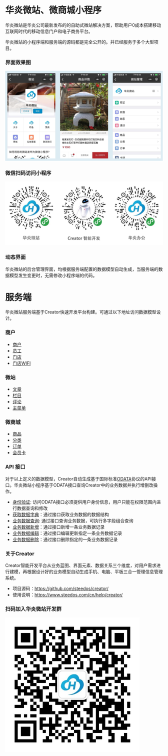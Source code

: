 # 华炎微站、微商城小程序

华炎微站是华炎公司最新发布的的自助式微站解决方案，帮助用户0成本搭建移动互联网时代的移动信息门户和电子商务平台。

华炎微站的小程序端和服务端的源码都是完全公开的。并已经服务于多个大型项目。

### 界面效果图
![界面效果图](docs/images/ui1.jpg)

### 微信扫码访问小程序
![界面效果图](docs/images/qrcode.jpg)

### 动态界面
华炎微站的后台管理界面，均根据服务端配置的数据模型自动生成，当服务端的数据模型发生变更时，无需修改小程序端的代码。

# 服务端

华炎微站服务端基于Creator快速开发平台构建。可通过以下地址访问数据模型设计。

### 商户
- [商户](https://github.com/steedos/creator/blob/master/packages/steedos-creator/models/space.coffee)
- [员工](https://github.com/steedos/creator/blob/master/packages/steedos-creator/models/space_user.coffee)
- [门店](https://github.com/steedos/creator/tree/master/packages/steedos-vip-card/models)
- [门店WIFI](https://github.com/steedos/creator/blob/master/packages/steedos-vip-card/models/vip_wifi.coffee)

### 微站
- [文章](https://github.com/steedos/creator/blob/master/packages/steedos-post/models/post.coffee)
- [栏目](https://github.com/steedos/creator/blob/master/packages/steedos-post/models/post_category.coffee)
- [评论](https://github.com/steedos/creator/blob/master/packages/steedos-post/models/post_comments.coffee)
- [主菜单](https://github.com/steedos/creator/blob/master/packages/steedos-vip-card/models/vip_menu.coffee)

### 微商城
- [商品](https://github.com/steedos/creator/blob/master/packages/steedos-vip-card/models/vip_product.coffee)
- [分类](https://github.com/steedos/creator/blob/master/packages/steedos-vip-card/models/vip_product_category.coffee)
- [订单](https://github.com/steedos/creator/blob/master/packages/steedos-vip-card/models/vip_order.coffee)
- [会员卡](https://github.com/steedos/creator/blob/master/packages/steedos-vip-card/models/vip_card.coffee)

### API 接口
对于以上定义的数据模型，Creator自动生成基于国际标准[ODATA](http://www.odata.org/)协议的API接口。华炎微站小程序基于ODATA接口查询Creator中的业务数据并执行增删改操作。
- [身份验证](https://github.com/steedos/help/blob/master/zh-cn/creator/odata_auth.md): 访问ODATA接口必须提供用户身份信息，用户只能在权限范围内进行数据查询和修改
- [获取数据字典](https://github.com/steedos/help/blob/master/zh-cn/creator/odata_metadata.md)：通过接口获取业务数据的数据结构
- [业务数据查询](https://github.com/steedos/help/blob/master/zh-cn/creator/odata_query.md): 通过接口查询业务数据，可执行多字段组合查询
- [业务数据新增](https://github.com/steedos/help/blob/master/zh-cn/creator/odata_add.md)：通过接口新增一条业务数据记录
- [业务数据编辑](https://github.com/steedos/help/blob/master/zh-cn/creator/odata_edit.md)：通过接口编辑更新指定一条业务数据记录
- [业务数据删除](https://github.com/steedos/help/blob/master/zh-cn/creator/odata_delete.md)：通过接口删除指定的一条业务数据记录


### 关于Creator
Creator智能开发平台从业务蓝图、界面元素、数据关系三个维度，对用户需求进行建模，再根据设计好的业务模型自动生成手机、电脑、平板三合一管理信息管理系统。
- 项目源码：https://github.com/steedos/creator/
- 使用说明：https://www.steedos.com/cn/help/creator/

### 扫码加入华炎微站开发群
![开发群](docs/images/qrcode_me.jpg)